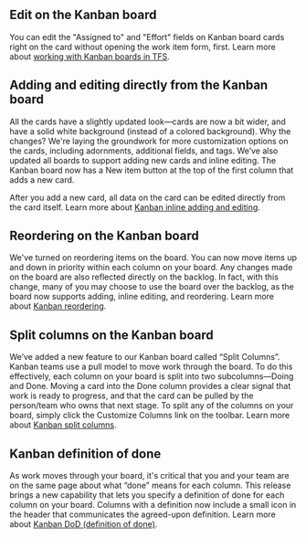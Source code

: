 <properties
    pageTitle="Kanban Boards"
    description="Planning, tracking, and executing on work is the heart of any agile process, and we continue to make the process more efficient."
    slug="kanban"
    order="233"    
    keywords="visual studio, team foundation server, visual studio online, vs2015, vs, visualstudio, tfs, vso"
/>

## Edit on the Kanban board

You can edit the "Assigned to" and "Effort" fields on Kanban board cards right on the card without opening the work item form, first. Learn more about [working with Kanban boards in TFS](https://www.visualstudio.com/get-started/work-from-the-kanban-board-vs).

## Adding and editing directly from the Kanban board

All the cards have a slightly updated look—cards are now a bit wider, and have a solid white background (instead of a colored background). Why the changes? We're laying the groundwork for more customization options on the cards, including adornments, additional fields, and tags. We’ve also updated all boards to support adding new cards and inline editing. The Kanban board now has a New item button at the top of the first column that adds a new card.

After you add a new card, all data on the card can be edited directly from the card itself. Learn more about [Kanban inline adding and editing](https://www.visualstudio.com/en-us/news/2015-feb-18-vso).

## Reordering on the Kanban board

We've turned on reordering items on the board. You can now move items up and down in priority within each column on your board. Any changes made on the board are also reflected directly on the backlog. In fact, with this change, many of you may choose to use the board over the backlog, as the board now supports adding, inline editing, and reordering. Learn more about [Kanban reordering](https://www.visualstudio.com/en-us/news/2015-mar-10-vso).


## Split columns on the Kanban board

We’ve added a new feature to our Kanban board called “Split Columns”. Kanban teams use a pull model to move work through the board. To do this effectively, each column on your board is split into two subcolumns—Doing and Done. Moving a card into the Done column provides a clear signal that work is ready to progress, and that the card can be pulled by the person/team who owns that next stage. To split any of the columns on your board, simply click the Customize Columns link on the toolbar. Learn more about [Kanban split columns](https://www.visualstudio.com/en-us/news/2015-feb-18-vso).

## Kanban definition of done

As work moves through your board, it's critical that you and your team are on the same page about what “done” means for each column. This release brings a new capability that lets you specify a definition of done for each column on your board. Columns with a definition now include a small icon in the header that communicates the agreed-upon definition. Learn more about [Kanban DoD (definition of done)](https://www.visualstudio.com/en-us/news/2015-mar-10-vso).
